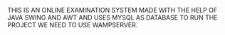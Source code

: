 THIS IS AN ONLINE EXAMINATION SYSTEM MADE WITH THE HELP OF JAVA SWING AND AWT AND USES MYSQL AS DATABASE
TO RUN THE PROJECT WE NEED TO USE WAMPSERVER.
